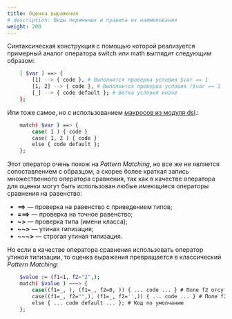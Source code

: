 ```yaml
---
title: Оценка выражения
# description: Виды перемнных и правила их наименования
weight: 200
---
```



Синтаксическая конструкция с помощью которой реализуется примерный аналог оператора switch или math выглядит следующим образом:
```bash
    [ $var ] ==> {
        [1] --> { code }, # Выполнится проверка условия $var == 1
        [1, 2] --> { code }, # Выполнится проверка условия ($var == 1 || $var == 2)
        [_] --> { code default }; # Ветка условия иначе
    };
```
Или тоже самое, но с использованием [макросов из модуля dsl](https://newlang.net/syntax_dsl.html).:
```bash
    match( $var ) ==> {
        case( 1 ) { code }
        case( 1, 2 ) { code }
        else { code default };
    };
```

Этот оператор очень похож на *Pattern Matching*, но все же не является сопоставлением с образцом,
а скорее более краткая запись множественного оператора сравнения,
так как в качестве оператора для оценки могут быть использован любые имеющиеся операторы сравнения на равенство:
- **==>** — проверка на равенство с приведением типов;
- **===>** — проверка на точное равенство;
- **~>** — проверка типа (имени класса);
- **~~>** — утиная типизация;
- **~~~>** — строгая утиная типизация.

Но если в качестве оператора сравнения использовать оператор утиной типизации, то оценка выражения превращается в классический *Pattern Matching*:
```bash
    $value := (f1=1, f2="2",);
    match( $value ) ~~~> {
        case((f1=_, ), (f1=_, f2=0, )) { ... code ... } # Поле f2 отсутствует или число
        case((f1=_, f2="",), (f1=_, f2='',)) { ... code ... } # Поле f2 строка
        else { ... code default ... }; # Код по умолчанию
    };
```

